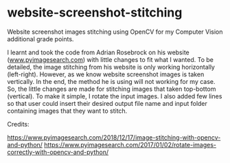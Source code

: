# website-screenshot-stitching
Website screenshot images stitching using OpenCV for my Computer Vision additional grade points.

I learnt and took the code from Adrian Rosebrock on his website (www.pyimagesearch.com) with little changes to fit what I wanted. 
To be detailed, the image stitching from his website is only working horizontally (left-right). However, as we know website screenshot images is taken vertically. In the end, the method he is using will not working for my case. 
So, the little changes are made for stitching images that taken top-bottom (vertical). To make it simple, I rotate the input images. I also added few lines so that user could insert their desired output file name and input folder containing images that they want to stitch.



Credits:

https://www.pyimagesearch.com/2018/12/17/image-stitching-with-opencv-and-python/
https://www.pyimagesearch.com/2017/01/02/rotate-images-correctly-with-opencv-and-python/
